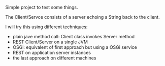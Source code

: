 Simple project to test some things.

The Client/Servce consists of a server echoing a String back to the client.

I will try this using different techniques:
- plain jave method call: Client class invokes Server method
- REST Client/Server on a single JVM
- OSGi: equivalent of first approach but using a OSGi service
- REST on application server instances
- the last approach on different machines

